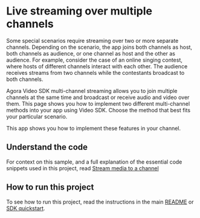 # Live streaming over multiple channels

Some special scenarios require streaming over two or more separate channels. Depending on the scenario, the app joins both channels as host, both channels as audience, or one channel as host and the other as audience. For example, consider the case of an online singing contest, where hosts of different channels interact with each other. The audience receives streams from two channels while the contestants broadcast to both channels.

Agora Video SDK multi-channel streaming allows you to join multiple channels at the same time and broadcast or receive audio and video over them. This page shows you how to implement two different multi-channel methods into your app using Video SDK. Choose the method that best fits your particular scenario.

This app shows you how to implement these features in your channel.

## Understand the code

For context on this sample, and a full explanation of the essential code snippets used in this project, read [Stream media to a channel](https://docs-beta.agora.io/en/interactive-live-streaming/develop/live-streaming-over-multiple-channels)


## How to run this project

To see how to run this project, read the instructions in the main [README](../../README.md) or [SDK quickstart](https://docs-beta.agora.io/en/video-calling/get-started/get-started-sdk).


